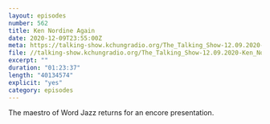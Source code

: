```yaml
---
layout: episodes
number: 562
title: Ken Nordine Again
date: 2020-12-09T23:55:00Z
meta: https://talking-show.kchungradio.org/The_Talking_Show-12.09.2020-Ken_Nordine.mp3
file: //talking-show.kchungradio.org/The_Talking_Show-12.09.2020-Ken_Nordine.mp3
excerpt: ""
duration: "01:23:37"
length: "40134574"
explicit: "yes"
category: episodes
---
```

The maestro of Word Jazz returns for an encore presentation.
